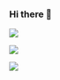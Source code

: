 ### Hi there 👋

<!--
**RafaelAlves93/RafaelAlves93** is a ✨ _special_ ✨ repository because its `README.md` (this file) appears on your GitHub profile.

Here are some ideas to get you started:

- 🔭 I’m currently working on ...
- 🌱 I’m currently learning ...
- 👯 I’m looking to collaborate on ...
- 🤔 I’m looking for help with ...
- 💬 Ask me about ...
- 📫 How to reach me: ...
- 😄 Pronouns: ...
- ⚡ Fun fact: ...
-->


![](https://komarev.com/ghpvc/?username=RafaelAlves93)

<a href="https://www.github.com/RafaelAlves93" target="_blank" rel="noreferrer"><img
src="https://img.shields.io/github/followers/RafaelAlves93?logo=github&style=for-the-badge&color=0891b2&labelColor=1c1917" /></a>

![](https://github-readme-stats.vercel.app/api?username=RafaelAlves93&count_private=true&show_icons=true&theme=synthwave&text_color=9f9f9f&bg_color=151515)
